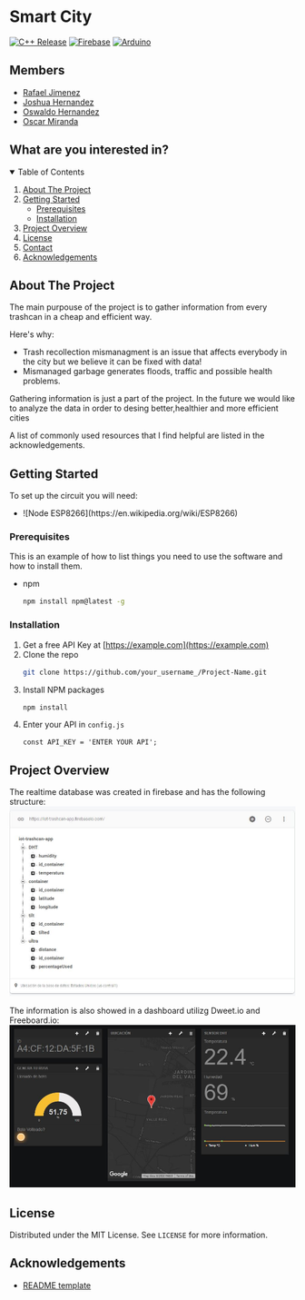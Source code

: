 # Smart City
[![C++ Release](https://img.shields.io/badge/c++-17-informational?style=for-the-badge&logo=c%2B%2B)](https://www.cplusplus.com/)
[![Firebase](https://img.shields.io/badge/Firebase-informational?style=for-the-badge&logo=firebase)](https://firebase.google.com/)
[![Arduino](https://img.shields.io/badge/Arduino-1.8-informational?style=for-the-badge&logo=arduino)](https://www.arduino.cc/)
## Members
- [Rafael Jimenez](https://github.com/rafaeljimenez01)
- [Joshua Hernandez](https://github.com/josh-hdz)
- [Oswaldo Hernandez](https://github.com/OSWA00)
- [Oscar Miranda](https://github.com/oscarmires)


## What are you interested in?
<details open="open">
  <summary>Table of Contents</summary>
  <ol>
    <li>
      <a href="#about-the-project">About The Project</a>
    </li>
    <li>
      <a href="#getting-started">Getting Started</a>
      <ul>
        <li><a href="#prerequisites">Prerequisites</a></li>
        <li><a href="#installation">Installation</a></li>
      </ul>
    </li>
    <li><a href="#project-overview">Project Overview</a></li>
    <li><a href="#license">License</a></li>
    <li><a href="#contact">Contact</a></li>
    <li><a href="#acknowledgements">Acknowledgements</a></li>
  </ol>
</details>




## About The Project


The main purpouse of the project is to gather information from every trashcan in a cheap and efficient way.

Here's why:
* Trash recollection mismanagment is an issue that affects everybody in the city but we believe it can be fixed with data! 
* Mismanaged garbage generates floods, traffic and possible health problems.

Gathering information is just a part of the project. In the future we would like to analyze the data in order to desing better,healthier and more efficient cities

A list of commonly used resources that I find helpful are listed in the acknowledgements.
## Getting Started

To set up the circuit you will need:
<ul>
  <li>![Node ESP8266](https://en.wikipedia.org/wiki/ESP8266)</li>
</ul>

### Prerequisites

This is an example of how to list things you need to use the software and how to install them.
* npm
  ```sh
  npm install npm@latest -g
  ```

### Installation

1. Get a free API Key at [https://example.com](https://example.com)
2. Clone the repo
   ```sh
   git clone https://github.com/your_username_/Project-Name.git
   ```
3. Install NPM packages
   ```sh
   npm install
   ```
4. Enter your API in `config.js`
   ```JS
   const API_KEY = 'ENTER YOUR API';
   ```

## Project Overview

The realtime database was created in firebase and has the following structure:
![Firebase SS](assets/databasefirebase.JPG)


The information is also showed in a dashboard utilizg Dweet.io and Freeboard.io:
![Dashboard SS](assets/Capture.JPG)

## License

Distributed under the MIT License. See `LICENSE` for more information.

## Acknowledgements
* [README template](https://github.com/othneildrew/Best-README-Template)